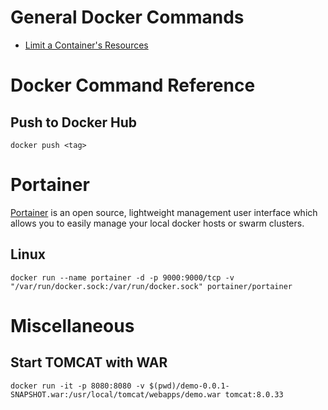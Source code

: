 # General Docker Commands
 
 * [Limit a Container's Resources](https://docs.docker.com/config/containers/resource_constraints/)

# Docker Command Reference

## Push to Docker Hub

    docker push <tag>

# Portainer

[Portainer](https://portainer.io/) is an open source, lightweight management user interface which allows you to easily manage your local docker hosts or swarm clusters. 

## Linux

    docker run --name portainer -d -p 9000:9000/tcp -v "/var/run/docker.sock:/var/run/docker.sock" portainer/portainer

# Miscellaneous

## Start TOMCAT with WAR

    docker run -it -p 8080:8080 -v $(pwd)/demo-0.0.1-SNAPSHOT.war:/usr/local/tomcat/webapps/demo.war tomcat:8.0.33

